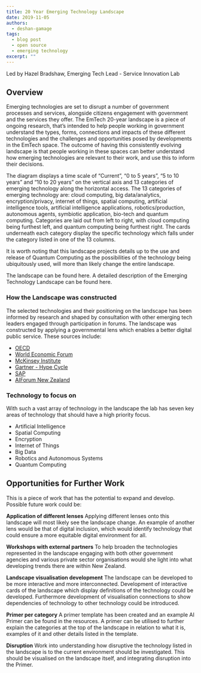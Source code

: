 ```yaml
---
title: 20 Year Emerging Technology Landscape
date: 2019-11-05
authors:
  - deshan-gamage
tags:
  - blog post
  - open source
  - emerging technology
excerpt: ""
---
```

<span class="subtitle">Led by Hazel Bradshaw, Emerging Tech Lead - Service Innovation Lab</span>

## Overview

Emerging technologies are set to disrupt a number of government processes and services, alongside citizens engagement with government and the services they offer. The EmTech 20-year landscape is a piece of ongoing research, that’s intended to help people working in government understand the types, forms, connections and impacts of these different technologies and the challenges and opportunities posed by developments in the EmTech space. The outcome of having this consistently evolving landscape is that people working in these spaces can better understand how emerging technologies are relevant to their work, and use this to inform their decisions.

The diagram displays a time scale of “Current”, “0 to 5 years”, “5 to 10 years” and “10 to 20 years” on the vertical axis and 13 categories of emerging technology along the horizontal access. The 13 categories of emerging technology are: cloud computing, big data/analytics, encryption/privacy, internet of things, spatial computing, artificial intelligence tools, artificial intelligence applications, robotics/production, autonomous agents, symbiotic application, bio-tech and quantum computing. Categories are laid out from left to right, with cloud computing being furthest left, and quantum computing being furthest right. The cards underneath each category display the specific technology which falls under the category listed in one of the 13 columns.

It is worth noting that this landscape projects details up to the use and release of Quantum Computing as the possibilities of the technology being ubiquitously used, will more than likely change the entire landscape.

The landscape can be found here.
A detailed description of the Emerging Technology Landscape can be found here.

### How the Landscape was constructed

The selected technologies and their positioning on the landscape has been informed by research and shaped by consultation with other emerging tech leaders engaged through participation in forums.  The landscape was constructed by applying a governmental lens which enables a better digital public service.
These sources include:

- [OECD](https://www.oecd.org/sti/emerging-tech/)
- [World Economic Forum](https://www.weforum.org/agenda/2019/07/these-are-the-top-10-emerging-technologies-of-2019/)
- [McKinsey Institute](https://www.mckinsey.com/business-functions/mckinsey-digital/our-insights/disruptive-technologies)
- [Gartner - Hype Cycle](https://www.gartner.com/en/documents/3887767)
- [SAP](https://www.sap.com/australia/trends.html)
- [AIForum New Zealand](https://aiforum.org.nz/)

### Technology to focus on

With such a vast array of technology in the landscape the lab has seven key areas of technology that should have a high priority focus.

- Artificial Intelligence
- Spatial Computing
- Encryption
- Internet of Things
- Big Data
- Robotics and Autonomous Systems
- Quantum Computing

## Opportunities for Further Work

This is a piece of work that has the potential to expand and develop.
Possible future work could be:

**Application of different lenses**
Applying different lenses onto this landscape will most likely see the landscape change. An example of another lens would be that of digital inclusion, which would identify technology that could ensure a more equitable digital environment for all.

**Workshops with external partners**
To help broaden the technologies represented in the landscape engaging with both other government agencies and various private sector organisations would she light into what developing trends there are within New Zealand.

**Landscape visualisation development**
The landscape can be developed to be more interactive and more interconnected. Development of interactive cards of the landscape which display definitions of the technology could be developed.
Furthermore development of visualisation connections to show dependencies of technology to other technology could be introduced.

**Primer per category**
A primer template has been created and an example AI Primer can be found in the resources. A primer can be utilised to further explain the categories at the top of the landscape in relation to what it is, examples of it and other details listed in the template.

**Disruption**
Work into understanding how disruptive the technology listed in the landscape is to the current environment should be investigated. This should be visualised on the landscape itself, and integrating disruption into the Primer.
